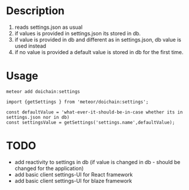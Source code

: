 # Description
1. reads settings.json as usual
2. if values is provided in settings.json its stored in db.
3. if value is provided in db and different as in settings.json, db value is used instead
4. if no value is provided a default value is stored in db for the first time.


# Usage 
```
meteor add doichain:settings

import {getSettings } from 'meteor/doichain:settings';

const defaultValue = 'what-ever-it-should-be-in-case whether its in settings.json nor in db)
const settingsValue = getSettings('settings.name',defaultValue);
```
 

# TODO
- add reactivity to settings in db (if value is changed in db - should be changed for the application)
- add basic client settings-UI for React framework
- add basic client settings-UI for blaze framework